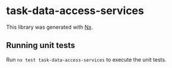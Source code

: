 # task-data-access-services

This library was generated with [Nx](https://nx.dev).

## Running unit tests

Run `nx test task-data-access-services` to execute the unit tests.
